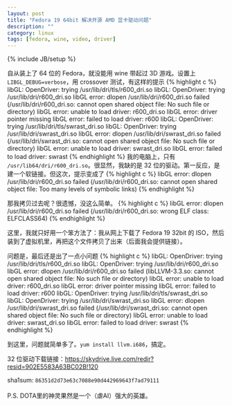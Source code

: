 ```yaml
---
layout: post
title: "Fedora 19 64bit 解决开源 AMD 显卡驱动问题"
description: ""
category: linux 
tags: [fedora, wine, video, driver]
---
```

{% include JB/setup %}

自从装上了 64 位的 Fedora，就没能用 wine 带起过 3D 游戏。设置上`LIBGL_DEBUG=verbose`，用 crossover 测试，有这样的提示
{% highlight c %}
libGL: OpenDriver: trying /usr/lib/dri/tls/r600_dri.so
libGL: OpenDriver: trying /usr/lib/dri/r600_dri.so
libGL error: dlopen /usr/lib/dri/r600_dri.so failed (/usr/lib/dri/r600_dri.so: cannot open shared object file: No such file or directory)
libGL error: unable to load driver: r600_dri.so
libGL error: driver pointer missing
libGL error: failed to load driver: r600
libGL: OpenDriver: trying /usr/lib/dri/tls/swrast_dri.so
libGL: OpenDriver: trying /usr/lib/dri/swrast_dri.so
libGL error: dlopen /usr/lib/dri/swrast_dri.so failed (/usr/lib/dri/swrast_dri.so: cannot open shared object file: No such file or directory)
libGL error: unable to load driver: swrast_dri.so
libGL error: failed to load driver: swrast
{% endhighlight %}
我的电脑上，只有 `/usr/lib64/dri/r600_dri.so`。很显然，我缺的是 32 位的驱动。第一反应，是建一个软链接。但这次，提示变成了
{% highlight c %}
libGL error: dlopen /usr/lib/dri/r600_dri.so failed (/usr/lib/dri/r600_dri.so: cannot open shared object file: Too many levels of symbolic links)
{% endhighlight %}

那我拷贝过去呢？很遗憾，没这么简单。 
{% highlight c %}
libGL error: dlopen /usr/lib/dri/r600_dri.so failed (/usr/lib/dri/r600_dri.so: wrong ELF class: ELFCLASS64)
{% endhighlight %}

这里，我就只好用一个笨方法了：我从网上下载了 Fedora 19 32bit 的 ISO，然后装到了虚拟机里，再把这个文件拷贝了出来（后面我会提供链接）。

问题是，最后还是出了一点小问题
{% highlight c %}
libGL: OpenDriver: trying /usr/lib/dri/tls/r600_dri.so
libGL: OpenDriver: trying /usr/lib/dri/r600_dri.so
libGL error: dlopen /usr/lib/dri/r600_dri.so failed (libLLVM-3.3.so: cannot open shared object file: No such file or directory)
libGL error: unable to load driver: r600_dri.so
libGL error: driver pointer missing
libGL error: failed to load driver: r600
libGL: OpenDriver: trying /usr/lib/dri/tls/swrast_dri.so
libGL: OpenDriver: trying /usr/lib/dri/swrast_dri.so
libGL error: dlopen /usr/lib/dri/swrast_dri.so failed (/usr/lib/dri/swrast_dri.so: cannot open shared object file: No such file or directory)
libGL error: unable to load driver: swrast_dri.so
libGL error: failed to load driver: swrast
{% endhighlight %}

到这里，问题就简单多了。`yum install llvm.i686`，搞定。

32 位驱动下载链接：<https://skydrive.live.com/redir?resid=902E5583A63BC02B!120>

sha1sum: `86351d2d73e63c7088e90d442969643f7ad79111`
<br />
<br />
P.S.  DOTA里的神灵果然是一个（虐AI）强大的英雄。

